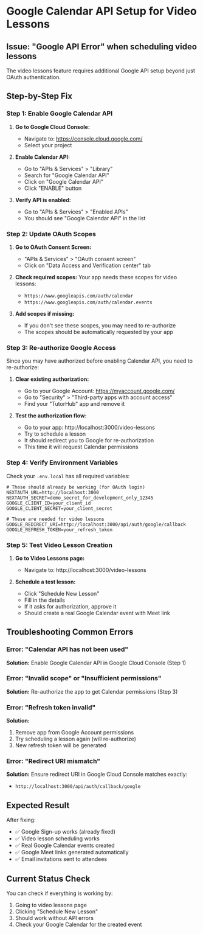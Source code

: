 # Google Calendar API Setup for Video Lessons

## Issue: "Google API Error" when scheduling video lessons

The video lessons feature requires additional Google API setup beyond just OAuth authentication.

## Step-by-Step Fix

### Step 1: Enable Google Calendar API

1. **Go to Google Cloud Console:**
   - Navigate to: https://console.cloud.google.com/
   - Select your project

2. **Enable Calendar API:**
   - Go to "APIs & Services" > "Library"
   - Search for "Google Calendar API"
   - Click on "Google Calendar API"
   - Click "ENABLE" button

3. **Verify API is enabled:**
   - Go to "APIs & Services" > "Enabled APIs"
   - You should see "Google Calendar API" in the list

### Step 2: Update OAuth Scopes

1. **Go to OAuth Consent Screen:**
   - "APIs & Services" > "OAuth consent screen"
   - Click on "Data Access and Verification center" tab

2. **Check required scopes:**
   Your app needs these scopes for video lessons:
   - `https://www.googleapis.com/auth/calendar`
   - `https://www.googleapis.com/auth/calendar.events`

3. **Add scopes if missing:**
   - If you don't see these scopes, you may need to re-authorize
   - The scopes should be automatically requested by your app

### Step 3: Re-authorize Google Access

Since you may have authorized before enabling Calendar API, you need to re-authorize:

1. **Clear existing authorization:**
   - Go to your Google Account: https://myaccount.google.com/
   - Go to "Security" > "Third-party apps with account access"
   - Find your "TutorHub" app and remove it

2. **Test the authorization flow:**
   - Go to your app: http://localhost:3000/video-lessons
   - Try to schedule a lesson
   - It should redirect you to Google for re-authorization
   - This time it will request Calendar permissions

### Step 4: Verify Environment Variables

Check your `.env.local` has all required variables:

```env
# These should already be working (for OAuth login)
NEXTAUTH_URL=http://localhost:3000
NEXTAUTH_SECRET=demo_secret_for_development_only_12345
GOOGLE_CLIENT_ID=your_client_id
GOOGLE_CLIENT_SECRET=your_client_secret

# These are needed for video lessons
GOOGLE_REDIRECT_URI=http://localhost:3000/api/auth/google/callback
GOOGLE_REFRESH_TOKEN=your_refresh_token
```

### Step 5: Test Video Lesson Creation

1. **Go to Video Lessons page:**
   - Navigate to: http://localhost:3000/video-lessons

2. **Schedule a test lesson:**
   - Click "Schedule New Lesson"
   - Fill in the details
   - If it asks for authorization, approve it
   - Should create a real Google Calendar event with Meet link

## Troubleshooting Common Errors

### Error: "Calendar API has not been used"
**Solution:** Enable Google Calendar API in Google Cloud Console (Step 1)

### Error: "Invalid scope" or "Insufficient permissions"
**Solution:** Re-authorize the app to get Calendar permissions (Step 3)

### Error: "Refresh token invalid"
**Solution:** 
1. Remove app from Google Account permissions
2. Try scheduling a lesson again (will re-authorize)
3. New refresh token will be generated

### Error: "Redirect URI mismatch"
**Solution:** Ensure redirect URI in Google Cloud Console matches exactly:
- `http://localhost:3000/api/auth/callback/google`

## Expected Result

After fixing:
- ✅ Google Sign-up works (already fixed)
- ✅ Video lesson scheduling works
- ✅ Real Google Calendar events created
- ✅ Google Meet links generated automatically
- ✅ Email invitations sent to attendees

## Current Status Check

You can check if everything is working by:
1. Going to video lessons page
2. Clicking "Schedule New Lesson" 
3. Should work without API errors
4. Check your Google Calendar for the created event
